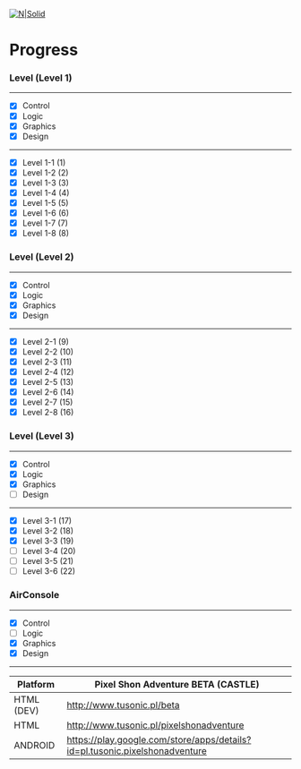 [![N|Solid](http://tusonic.pl/pixel.png)](http://tusonic.pl)

# Progress

### Level (Level 1)
___
- [X] Control
- [X] Logic
- [X] Graphics
- [X] Design
___
- [x] Level 1-1  (1)
- [x] Level 1-2  (2)
- [x] Level 1-3  (3)
- [x] Level 1-4  (4)
- [x] Level 1-5  (5)
- [x] Level 1-6  (6)
- [x] Level 1-7  (7)
- [x] Level 1-8  (8)

### Level (Level 2)
___
- [x] Control
- [x] Logic
- [x] Graphics
- [x] Design
___
- [x] Level 2-1  (9)
- [x] Level 2-2  (10)
- [x] Level 2-3  (11)
- [x] Level 2-4  (12)
- [x] Level 2-5  (13)
- [x] Level 2-6  (14)
- [x] Level 2-7  (15)
- [x] Level 2-8  (16) 

### Level (Level 3)
___
- [x] Control
- [x] Logic
- [x] Graphics
- [ ] Design
___
- [x] Level 3-1  (17)
- [x] Level 3-2  (18)
- [x] Level 3-3  (19)
- [ ] Level 3-4  (20)
- [ ] Level 3-5  (21)
- [ ] Level 3-6  (22)

### AirConsole
___
- [X] Control
- [ ] Logic
- [X] Graphics
- [X] Design
___


| Platform | Pixel Shon Adventure BETA (CASTLE) |
| ------ | ------ |
| HTML (DEV) | http://www.tusonic.pl/beta |
| HTML | http://www.tusonic.pl/pixelshonadventure |
| ANDROID | https://play.google.com/store/apps/details?id=pl.tusonic.pixelshonadventure |





